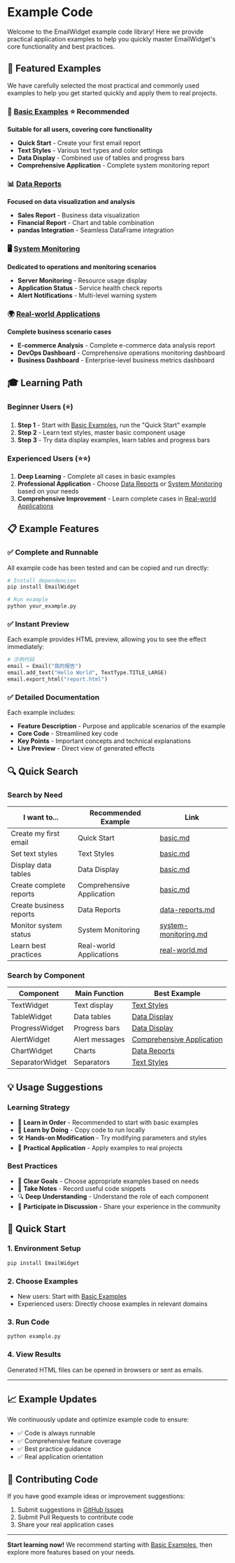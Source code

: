 # Example Code

Welcome to the EmailWidget example code library! Here we provide practical application examples to help you quickly master EmailWidget's core functionality and best practices.

## 🎯 Featured Examples

We have carefully selected the most practical and commonly used examples to help you get started quickly and apply them to real projects.

### 🚀 [Basic Examples](basic.md) ⭐ Recommended
**Suitable for all users, covering core functionality**
- **Quick Start** - Create your first email report
- **Text Styles** - Various text types and color settings
- **Data Display** - Combined use of tables and progress bars
- **Comprehensive Application** - Complete system monitoring report

### 📊 [Data Reports](data-reports.md)
**Focused on data visualization and analysis**
- **Sales Report** - Business data visualization
- **Financial Report** - Chart and table combination
- **pandas Integration** - Seamless DataFrame integration

### 🖥️ [System Monitoring](system-monitoring.md)
**Dedicated to operations and monitoring scenarios**
- **Server Monitoring** - Resource usage display
- **Application Status** - Service health check reports
- **Alert Notifications** - Multi-level warning system

### 🌍 [Real-world Applications](real-world.md)
**Complete business scenario cases**
- **E-commerce Analysis** - Complete e-commerce data analysis report
- **DevOps Dashboard** - Comprehensive operations monitoring dashboard
- **Business Dashboard** - Enterprise-level business metrics dashboard

## 🎓 Learning Path

### Beginner Users (⭐)
1. **Step 1** - Start with [Basic Examples](basic.md), run the "Quick Start" example
2. **Step 2** - Learn text styles, master basic component usage
3. **Step 3** - Try data display examples, learn tables and progress bars

### Experienced Users (⭐⭐)
1. **Deep Learning** - Complete all cases in basic examples
2. **Professional Application** - Choose [Data Reports](data-reports.md) or [System Monitoring](system-monitoring.md) based on your needs
3. **Comprehensive Improvement** - Learn complete cases in [Real-world Applications](real-world.md)

## 📋 Example Features

### ✅ Complete and Runnable
All example code has been tested and can be copied and run directly:

```bash
# Install dependencies
pip install EmailWidget

# Run example
python your_example.py
```

### ✅ Instant Preview
Each example provides HTML preview, allowing you to see the effect immediately:

```python
# 示例代码
email = Email("我的报告")
email.add_text("Hello World", TextType.TITLE_LARGE)
email.export_html("report.html")
```

### ✅ Detailed Documentation
Each example includes:
- **Feature Description** - Purpose and applicable scenarios of the example
- **Core Code** - Streamlined key code
- **Key Points** - Important concepts and technical explanations
- **Live Preview** - Direct view of generated effects

## 🔍 Quick Search

### Search by Need

| I want to... | Recommended Example | Link |
|--------------|-------------------|------|
| Create my first email | Quick Start | [basic.md](basic.md#quick-start) |
| Set text styles | Text Styles | [basic.md](basic.md#text-styles) |
| Display data tables | Data Display | [basic.md](basic.md#data-display) |
| Create complete reports | Comprehensive Application | [basic.md](basic.md#comprehensive) |
| Create business reports | Data Reports | [data-reports.md](data-reports.md) |
| Monitor system status | System Monitoring | [system-monitoring.md](system-monitoring.md) |
| Learn best practices | Real-world Applications | [real-world.md](real-world.md) |

### Search by Component

| Component | Main Function | Best Example |
|-----------|---------------|--------------|
| TextWidget | Text display | [Text Styles](basic.md#text-styles) |
| TableWidget | Data tables | [Data Display](basic.md#data-display) |
| ProgressWidget | Progress bars | [Data Display](basic.md#data-display) |
| AlertWidget | Alert messages | [Comprehensive Application](basic.md#comprehensive) |
| ChartWidget | Charts | [Data Reports](data-reports.md) |
| SeparatorWidget | Separators | [Text Styles](basic.md#text-styles) |

## 💡 Usage Suggestions

### Learning Strategy
- 📖 **Learn in Order** - Recommended to start with basic examples
- 🔄 **Learn by Doing** - Copy code to run locally
- 🛠️ **Hands-on Modification** - Try modifying parameters and styles
- 📧 **Practical Application** - Apply examples to real projects

### Best Practices
- 🎯 **Clear Goals** - Choose appropriate examples based on needs
- 📝 **Take Notes** - Record useful code snippets
- 🔍 **Deep Understanding** - Understand the role of each component
- 💬 **Participate in Discussion** - Share your experience in the community

## 🚀 Quick Start

### 1. Environment Setup
```bash
pip install EmailWidget
```

### 2. Choose Examples
- New users: Start with [Basic Examples](basic.md)
- Experienced users: Directly choose examples in relevant domains

### 3. Run Code
```bash
python example.py
```

### 4. View Results
Generated HTML files can be opened in browsers or sent as emails.

---

## 📈 Example Updates

We continuously update and optimize example code to ensure:
- ✅ Code is always runnable
- ✅ Comprehensive feature coverage
- ✅ Best practice guidance
- ✅ Real application orientation

## 🤝 Contributing Code

If you have good example ideas or improvement suggestions:

1. Submit suggestions in [GitHub Issues](https://github.com/271374667/EmailWidget/issues)
2. Submit Pull Requests to contribute code
3. Share your real application cases

---

**Start learning now!** We recommend starting with [Basic Examples](basic.md), then explore more features based on your needs.